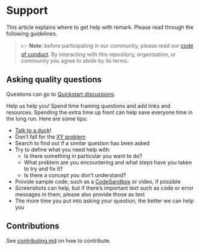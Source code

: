 # Support

This article explains where to get help with remark.
Please read through the following guidelines.

> 👉 **Note**: before participating in our community, please read our
> [code of conduct](https://github.com/seraph776/QuickStart/blob/main/CODE-OF-CONDUCT.md).
> By interacting with this repository, organization, or community you agree to
> abide by its terms.

## Asking quality questions

Questions can go to [Quickstart discussions](https://github.com/seraph776/QuickStart/Discussions).

Help us help you!
Spend time framing questions and add links and resources.
Spending the extra time up front can help save everyone time in the long run.
Here are some tips:

*   [Talk to a duck]( https://rubberduckdebugging.com)!
*   Don’t fall for the [XY problem](https://meta.stackexchange.com/questions/66377/what-is-the-xy-problem/66378#66378)
*   Search to find out if a similar question has been asked
*   Try to define what you need help with:
    *   Is there something in particular you want to do?
    *   What problem are you encountering and what steps have you taken to try
        and fix it?
    *   Is there a concept you don’t understand?
*   Provide sample code, such as a [CodeSandbox]( https://codesandbox.io) or video, if possible
*   Screenshots can help, but if there’s important text such as code or error
    messages in them, please also provide those as text
*   The more time you put into asking your question, the better we can help you

## Contributions

See [contributing.md](https://github.com/seraph776/QuickStart/blob/main/CONTRIBUTING.md) on how to contribute.
